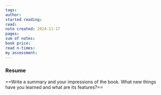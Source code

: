 ```yaml
---
tags: 
author: 
started reading: 
read: 
note created: 2024-11-17
pages: 
sum of notes: 
book price: 
read n-times: 
my assessment:
---
```

### Resume
==Write a summary and your impressions of the book. What new things have you learned and what are its features?==

